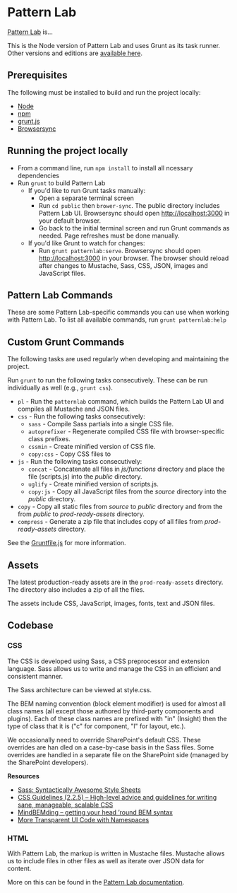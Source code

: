 # Pattern Lab

[Pattern Lab](https://patternlab.io/) is...

This is the Node version of Pattern Lab and uses Grunt as its task runner. Other versions and editions are [available here](https://patternlab.io/download.html).

## Prerequisites

The following must be installed to build and run the project locally:

* [Node](https://nodejs.org)
* [npm](https://www.npmjs.com/) 
* [grunt.js](http://gruntjs.com/)
* [Browsersync](https://www.browsersync.io/)

## Running the project locally

* From a command line, run `npm install` to install all ncessary dependencies
* Run `grunt` to build Pattern Lab
  * If you'd like to run Grunt tasks manually:
    * Open a separate terminal screen
    * Run `cd public` then `brower-sync`. The public directory includes Pattern Lab UI. Browsersync should open [http://localhost:3000](http://localhost:3000) in your default browser.
    * Go back to the initial terminal screen and run Grunt commands as needed. Page refreshes must be done manually.
  * If you'd like Grunt to watch for changes:
    * Run `grunt patternlab:serve`. Browsersync should open [http://localhost:3000](http://localhost:3000) in your browser. The browser should reload after changes to Mustache, Sass, CSS, JSON, images and JavaScript files. 

## Pattern Lab Commands

These are some Pattern Lab-specific commands you can use when working with Pattern Lab. To list all available commands, run `grunt patternlab:help`

## Custom Grunt Commands

The following tasks are used regularly when developing and maintaining the project. 

Run `grunt` to run the following tasks consecutively. These can be run individually as well (e.g., `grunt css`).

  - `pl` - Run the `patternlab` command, which builds the Pattern Lab UI and compiles all Mustache and JSON files. 
  - `css` - Run the following tasks consecutively:
    - `sass` - Compile Sass partials into a single CSS file.
    - `autoprefixer` - Regenerate compiled CSS file with browser-specific class prefixes. 
    - `cssmin` - Create minified version of CSS file. 
    - `copy:css` - Copy CSS files to 
  - `js` - Run the following tasks consecutively:
    - `concat` - Concatenate all files in _js/functions_ directory and place the file (scripts.js) into the _public_ directory.
    - `uglify` - Create minified version of scripts.js. 
    - `copy:js` - Copy all JavaScript files from the _source_ directory into the _public_ directory. 
  - `copy` - Copy all static files from _source_ to _public_ directory and from the from _public_ to _prod-ready-assets_ directory. 
  - `compress` - Generate a zip file that includes copy of all files from _prod-ready-assets_ directory.

See the [Gruntfile.js](Gruntfile.js) for more information. 

## Assets

The latest production-ready assets are in the `prod-ready-assets` directory. The directory also includes a zip of all the files. 

The assets include CSS, JavaScript, images, fonts, text and JSON files. 

## Codebase

### CSS

The CSS is developed using Sass, a CSS preprocessor and extension language. Sass allows us to write and manage the CSS in an efficient and consistent manner. 

The Sass architecture can be viewed at style.css. 

The BEM naming convention (block element modifier) is used for almost all class names (all except those authored by third-party components and plugins). Each of these class names are prefixed with "in" (Insight) then the type of class that it is ("c" for component, "l" for layout, etc.). 

We occasionally need to override SharePoint's default CSS. These overrides are han dled on a case-by-case basis in the Sass files. Some overrides are handled in a separate file on the SharePoint side (managed by the SharePoint developers). 

__Resources__

 - [Sass: Syntactically Awesome Style Sheets](https://sass-lang.com)
 - [CSS Guidelines (2.2.5) – High-level advice and guidelines for writing sane, manageable, scalable CSS](https://cssguidelin.es)
 - [MindBEMding – getting your head ’round BEM syntax](https://csswizardry.com/2013/01/mindbemding-getting-your-head-round-bem-syntax/)
 - [More Transparent UI Code with Namespaces](https://csswizardry.com/2015/03/more-transparent-ui-code-with-namespaces/)

### HTML 

With Pattern Lab, the markup is written in Mustache files. Mustache allows us to include files in other files as well as iterate over JSON data for content. 

More on this can be found in the [Pattern Lab documentation](https://patternlab.io/docs/index.html). 

